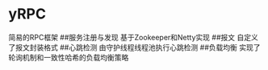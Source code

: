 # yRPC
简易的RPC框架
##服务注册与发现
基于Zookeeper和Netty实现
##报文
自定义了报文封装格式
##心跳检测
由守护线程线程池执行心跳检测
##负载均衡
实现了轮询机制和一致性哈希的负载均衡策略
